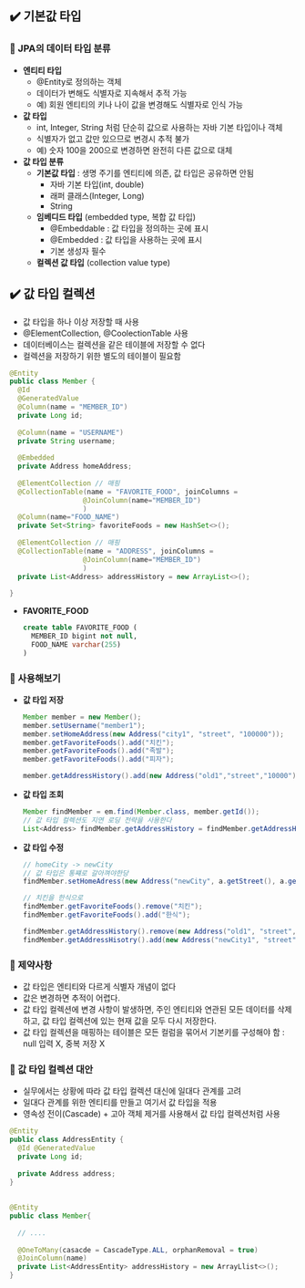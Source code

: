 ## ✔️ 기본값 타입

### 🔨 JPA의 데이터 타입 분류

- **엔티티 타입**
  - @Entity로 정의하는 객체
  - 데이터가 변해도 식별자로 지속해서 추적 가능
  - 예) 회원 엔티티의 키나 나이 값을 변경해도 식별자로 인식 가능
- **값 타입**
  - int, Integer, String 처럼 단순히 값으로 사용하는 자바 기본 타입이나 객체
  - 식별자가 없고 값만 있으므로 변경시 추적 불가
  - 예) 숫자 100을 200으로 변경하면 완전히 다른 값으로 대체
- **값 타입 분류**
  - **기본값 타입** : 생명 주기를 엔티티에 의존, 값 타입은 공유하면 안됨
    - 자바 기본 타입(int, double)
    - 래퍼 클래스(Integer, Long)
    - String
  - **임베디드 타입** (embedded type, 복합 값 타입)
    - @Embeddable : 값 타입을 정의하는 곳에 표시
    - @Embedded : 값 타입을 사용하는 곳에 표시
    - 기본 생성자 필수
  - **컬렉션 값 타입** (collection value type)



## ✔️ 값 타입 컬렉션

- 값 타입을 하나 이상 저장할 때 사용
- @ElementCollection, @CoolectionTable 사용
- 데이터베이스는 컬렉션을 같은 테이블에 저장할 수 없다
- 컬렉션을 저장하기 위한 별도의 테이블이 필요함

```java
@Entity
public class Member {
  @Id
  @GeneratedValue
  @Column(name = "MEMBER_ID")
  private Long id;
  
  @Column(name = "USERNAME")
  private String username;
  
  @Embedded
  private Address homeAddress;
  
  @ElementCollection // 매핑
  @CollectionTable(name = "FAVORITE_FOOD", joinColumns =
                  @JoinColumn(name="MEMBER_ID")
                  )
  @Column(name="FOOD_NAME")
  private Set<String> favoriteFoods = new HashSet<>();
  
  @ElementCollection // 매핑
  @CollectionTable(name = "ADDRESS", joinColumns =
                  @JoinColumn(name="MEMBER_ID")
                  )
  private List<Address> addressHistory = new ArrayList<>();
  
}
```



- **FAVORITE_FOOD**

  ```sql
  create table FAVORITE_FOOD (
  	MEMBER_ID bigint not null,
    FOOD_NAME varchar(255)
  )
  ```



### 🔨 사용해보기

- **값 타입 저장**

  ```java
  Member member = new Member();
  member.setUsername("member1");
  member.setHomeAddress(new Address("city1", "street", "100000"));
  member.getFavoriteFoods().add("치킨");
  member.getFavoriteFoods().add("족발");
  member.getFavoriteFoods().add("피자");
  
  member.getAddressHistory().add(new Address("old1","street","10000"))
  ```

- **값 타입 조회**

  ```java
  Member findMember = em.find(Member.class, member.getId());
  // 값 타입 컬렉션도 지연 로딩 전략을 사용한다
  List<Address> findMember.getAddressHistory = findMember.getAddressHIstory();
  ```

- **값 타입 수정**

  ```java
  // homeCity -> newCity
  // 값 타입은 통쨰로 갈아껴야한당
  findMember.setHomeAdress(new Address("newCity", a.getStreet(), a.getZipcode()));
  
  // 치킨을 한식으로
  findMember.getFavoriteFoods().remove("치킨");
  findMember.getFavoriteFoods().add("한식");
  
  findMember.getAddressHistory().remove(new Address("old1", "street", "10000"));
  findMember.getAddressHisotry().add(new Address("newCity1", "street", "10000"));
  ```



### 🔨 제약사항

- 값 타입은 엔티티와 다르게 식별자 개념이 없다
- 값은 변경하면 추적이 어렵다.
- 값 타입 컬렉션에 변경 사항이 발생하면, 주인 엔티티와 연관된 모든 데이터를 삭제하고, 값 타입 컬렉션에 있는 현재 값을 모두 다시 저장한다.
- 값 타입 컬렉션을 매핑하는 테이블은 모든 컬럼을 묶어서 기본키를 구성해야 함 : null 입력 X, 중복 저장 X



### 🔨 값 타입 컬렉션 대안

- 실무에서는 상황에 따라 값 타입 컬렉션 대신에 일대다 관계를 고려
- 일대다 관계를 위한 엔티티를 만들고 여기서 값 타입을 적용
- 영속성 전이(Cascade) + 고아 객체 제거를 사용해서 값 타입 컬렉션처럼 사용

```java
@Entity
public class AddressEntity {
  @Id @GeneratedValue
  private Long id;
  
  private Address address;
}
	
	
@Entity
public class Member{
  
  // ....
  
  @OneToMany(casacde = CascadeType.ALL, orphanRemoval = true)
  @JoinColumn(name)
  private List<AddressEntity> addressHistory = new ArrayLlist<>();
}
```



